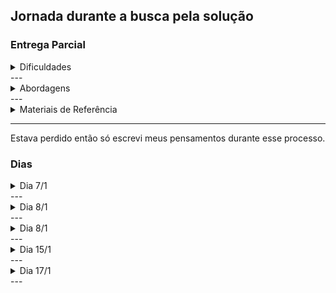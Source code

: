 ## Jornada durante a busca pela solução


### Entrega Parcial

<details>
<summary>Dificuldades</summary>

1. Entender o que exatamente é o Giroscópio e como ele é usado no robô
2. Saber como funciona o sensor MPU-6050
3. Saber como funciona o microcontrolador STM32F767ZI
4. Saber como usar esses dois no platformIO dentro do VS
5. 
6. Fazer a comunicação entre o sensor e o microcontrolador sem os equipamentos

</details>
---
<details>
<summary>Abordagens</summary>

1. Pesquisar sobre o Giroscópio e seu uso em robôs terrestres. 
 1.1 Só tem materiais sobre o uso em robôs do sensor no arduíno. 
2. Ler o datasheet e anotar as informações relevantes para o desafio
2.1 Ver vídeos e códigos do sensor sendo usado
3. Ver vídeos e códigos do microcontrolador sendo usado
4. Pesquisar sobre o platformIO na board e no framework usado no desafio, além de ver vídeos e códigos dele sendo usado. 
5. 

</details>
---
<details>
<summary>Materiais de Referência</summary>

1. Melhor <a href="https://www.youtube.com/watch?v=mRZGdvJQnPU">vídeo explicando sobre o giroscópio</a>; 
2. Link do <a href="https://invensense.tdk.com/wp-content/uploads/2015/02/MPU-6000-Datasheet1.pdf">datasheet</a>
2.1 Pareceu interessante :) <a href = "https://www.youtube.com/watch?v=F1IdRtIDdIs">vídeo do movimento do braço</a>
3. 
4. Um <a href="https://www.youtube.com/watch?v=PYSy_PLjytQ">vídeo que resumiu bem o platformIO</a>
5. 

</details>

------

Estava perdido então só escrevi meus pensamentos durante esse processo. 

### Dias

<details> 
<summary>Dia 7/1</summary>

 - Li toda a documentação do projeto, abri os links que estavam lá e estou tentando entender como resolver isso. 
 - Vi uma parte do repositório do RoboCin que tinha coisas sobre odometria e como as coisas estavam estruturadas lá. Tenho uma vaga impressão com o que vou ter que mexer, mas ainda preciso que eu entenda melhor as ferramentas e os componentes que mencionaram. 
 - Estou esperando a platformIO terminar de criar o projeto que coloquei num board Freestyle e na framework mBed como falaram. (mas não sei se esse board estaria certo, vou testar e ver como é).
 - PlatformIO terminou. Agora vou mexer um pouco nele. 
 - Depois de passar um tempo sem ver nada disso (porque não sabia muito o que fazer), percebi que o giroscópio deve ter um padrão para mandar os dados e eu posso ver isso antes de focar mais profundamente na comunicação dele com o microcontrolador. ou talvez eu esteja falando besteira. 
</details>
---
<details> 
<summary>Dia 8/1</summary>

 - Vi que mandaram um vídeo sobre o desafio vou ver ele enquanto espero o platformIO fazer o projeto na board Nucleo F767ZI que mandaram no discord que seria o ideal para fazer as coisas por meio da framework mbed. 
 - Consegui entender bem mais sobre o que é o giroscópio e a mexer mais no platformIO, ainda preciso ver como mexer no microcontrolador sem ter o negocinho físico comigo além de fazer a comunicação do sensor para obter os dados. Sinto que estou entendendo bem mais o que fazer agora. 
 - Acho que preciso construir um planejamento de atividades e deadlines...
</details>
---
<details> 
<summary>Dia 8/1</summary>

 - Vou aprender a mexer no microcontrolador por meio do platformIO de maneira "remota". 
 - Algumas coisas estão meio confusas, a biblioteca do MPU6050 deixou um pouco mais claro sobre como vou conseguir os números e alguns exemplos de código que vi que fizeram com o mbed clarearam um pouco mais o "como" vou codar, mas ainda não sei como testar, seja remotamente (com alguém tendo o microcontrolador e o sensor) ou em um simulador online que funcione direito. 
 - Fazer a build do platformIO levou 16min, mas pelo menos no código teste que coloquei lá ele funcionou bem. 

</details>
---
<details> 
<summary>Dia 15/1</summary>

 - Passei muito tempo sem mexer nisso e pensando em como fazer o código (além de estar lidando com uns problemas em casa). 
 - Depois de ler o discord, vi algumas coisas úteis para levar em conta quando continuar as coisas do desafio. 

</details>
---
<details> 
<summary>Dia 17/1</summary>

 - Estive meio mal, pensei em só não fazer nada... mas eu quero entrar e vou me arrepender de não tentar. Posso estar fora da faculdade o que dificulta algumas coisas pra mim, mas quando voltar vai ser mais fácil codar lá no CIn do que no meu computador aqui em casa. 

</details>
---
